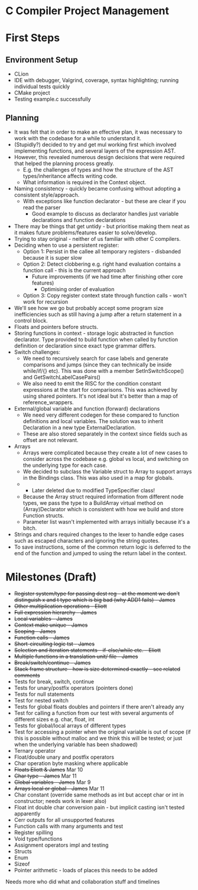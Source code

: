 # C Compiler Project Management

[//]: # (TODO rearrange this garbage and rename my headers)

# First Steps

## Environment Setup
- CLion
- IDE with debugger, Valgrind, coverage, syntax highlighting; running individual tests quickly
- CMake project
- Testing example.c successfully

## Planning

[//]: # (TODO Separate out the design notes/choices at some point)
- It was felt that in order to make an effective plan, it was necessary to work with the codebase for a while to understand it.
- (Stupidly?) decided to try and get mul working first which involved implementing functions, and several layers of the expression AST.
- However, this revealed numerous design decisions that were required that helped the planning process greatly.
  - E.g. the challenges of types and how the structure of the AST types/inheritance affects writing code.
  - What information is required in the Context object.
- Naming consistency - quickly became confusing without adopting a consistent style/approach.
  - With exceptions like function declarator - but these are clear if you read the parser
    - Good example to discuss as declarator handles just variable declarations and function declarations
- There may be things that get untidy - but prioritise making them neat as it makes future problems/features easier to solve/develop.
- Trying to stay original - neither of us familiar with other C compilers.
- Deciding when to use a persistent register:
  - Option 1: Persist in the callee all temporary registers - disbanded because it is super slow
  - Option 2: Detect clobbering e.g. right hand evaluation contains a function call - this is the current approach
    - Future improvements (if we had time after finishing other core features)
      - Optimising order of evaluation
  - Option 3: Copy register context state through function calls - won't work for recursion
- We'll see how we go but probably accept some program size inefficiencies such as still having a jump after a return statement in a control block.
- Floats and pointers before structs.
- Storing functions in context - storage logic abstracted in function declarator. Type provided to build function when called by function definition or declaration since exact type grammar differs.
- Switch challenges:
  - We need to recursively search for case labels and generate comparisons and jumps (since they can technically be inside while/if/{} etc). This was done with a member SetInSwitchScope() and GetSwitchLabelCasePairs()
  - We also need to emit the RISC for the condition constant expressions at the start for comparisons. This was achieved by using shared pointers. It's not ideal but it's better than a map of reference_wrappers.
- External/global variable and function (forward) declarations
  - We need very different codegen for these compared to function definitions and local variables. The solution was to inherit Declaration in a new type ExternalDeclaration.
  - These are also stored separately in the context since fields such as offset are not relevant.
- Arrays
  - Arrays were complicated because they create a lot of new cases to consider across the codebase e.g. global vs local, and switching on the underlying type for each case.
  - We decided to subclass the Variable struct to Array to support arrays in the Bindings class. This was also used in a map for globals.
  - * Later deleted due to modified TypeSpecifier class!
  - Because the Array struct required information from different node types, we pass the type to a BuildArray virtual method on (Array)Declarator which is consistent with how we build and store Function structs. 
  - Parameter list wasn't implemented with arrays initially because it's a bitch.
- Strings and chars required changes to the lexer to handle edge cases such as escaped characters and ignoring the string quotes.
- To save instructions, some of the common return logic is deferred to the end of the function and jumped to using the return label in the context.

# Milestones (Draft)

* ~~Register system/type for passing dest reg - at the moment we don't distinguish x and t type which is big bad (why ADD1 fails) - James~~
* ~~Other multiplication operations - Eliott~~
* ~~Full expression hierarchy - James~~
* ~~Local variables - James~~
* ~~Context make unique - James~~
* ~~Scoping - James~~
* ~~Function calls - James~~
* ~~Short-circuiting logic tst - James~~
* ~~Selection and iteration statements - if-else/while etc. - Eliott~~
* ~~Multiple functions in a translation unit/ file - James~~
* ~~Break/switch/continue - James~~
* ~~Stack frame structure - how is size determined exactly - see related comments~~
* Tests for break, switch, continue
* Tests for unary/postfix operators (pointers done)
* Tests for null statements
* Test for nested switch
* Tests for global floats doubles and pointers if there aren't already any
* Test for calling a function from our test with several arguments of different sizes e.g. char, float, int
* Tests for global/local arrays of different types
* Test for accessing a pointer when the original variable is out of scope (if this is possible without malloc and we think this will be tested; or just when the underlying variable has been shadowed)
* Ternary operator
* Float/double unary and postfix operators
* Char operation byte masking where applicable
* ~~Floats Eliott & James~~ Mar 10
* ~~Char type - James~~ Mar 11
* ~~Global variables - James~~ Mar 9
* ~~Arrays local or global - James~~ Mar 11
* Char constant (override same methods as int but accept char or int in constructor; needs work in lexer also)
* Float int double char conversion pain - but implicit casting isn't tested apparently
* Cerr outputs for all unsupported features
* Function calls with many arguments and test
* Register spilling
* Void type/functions
* Assignment operators impl and testing
* Structs
* Enum
* Sizeof
* Pointer arithmetic - loads of places this needs to be added


Needs more who did what and collaboration stuff and timelines

